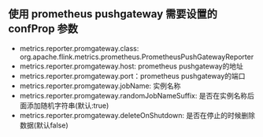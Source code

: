 ## 使用 prometheus pushgateway 需要设置的 confProp 参数
* metrics.reporter.promgateway.class: org.apache.flink.metrics.prometheus.PrometheusPushGatewayReporter  
* metrics.reporter.promgateway.host: prometheus pushgateway的地址  
* metrics.reporter.promgateway.port：prometheus pushgateway的端口  
* metrics.reporter.promgateway.jobName: 实例名称
* metrics.reporter.promgateway.randomJobNameSuffix: 是否在实例名称后面添加随机字符串(默认:true)
* metrics.reporter.promgateway.deleteOnShutdown: 是否在停止的时候删除数据(默认false)